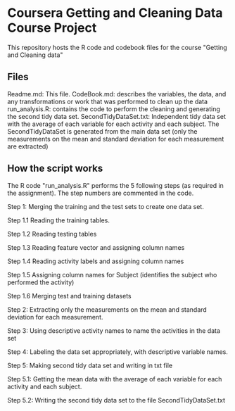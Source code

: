 # Coursera Getting and Cleaning Data Course Project

This repository hosts the R code and codebook files for the course "Getting and Cleaning data"

## Files

Readme.md: This file. 
CodeBook.md: describes the variables, the data, and any transformations or work that was performed to clean up the data 
run_analysis.R: contains the code to perform the cleaning and generating the second tidy data set.
SecondTidyDataSet.txt: Independent tidy data set with the average of each variable for each activity and 
each subject. The SecondTidyDataSet is generated from the main data set (only the measurements 
on the mean and standard deviation for each measurement are extracted)

## How the script works
The R code "run_analysis.R" performs the 5 following steps (as required in the assignment). The step numbers are commented in the code. 

Step 1: Merging the training and the test sets to create one data set.

Step 1.1 Reading the training tables.

Step 1.2 Reading testing tables

Step 1.3 Reading feature vector and assigning column names

Step 1.4 Reading activity labels and assigning column names

Step 1.5 Assigning column names for Subject (identifies the subject who performed the activity)

Step 1.6 Merging test and training datasets

Step 2: Extracting only the measurements on the mean and standard deviation for each measurement.

Step 3: Using descriptive activity names to name the activities in the data set

Step 4: Labeling the data set appropriately, with descriptive variable names.

Step 5: Making second tidy data set and writing in txt file

Step 5.1: Getting the mean data with the average of each variable for each activity and each subject.

Step 5.2: Writing the second tidy data set to the file SecondTidyDataSet.txt